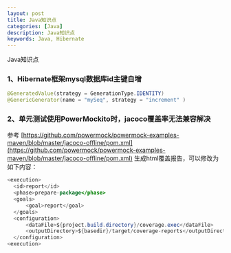 ```yaml
---
layout: post
title: Java知识点
categories: [Java]
description: Java知识点
keywords: Java, Hibernate
---
```


Java知识点

### 1、Hibernate框架mysql数据库id主键自增
```java
@GeneratedValue(strategy = GenerationType.IDENTITY)
@GenericGenerator(name = "mySeq", strategy = "increment" )
```

### 2、单元测试使用PowerMockito时，jacoco覆盖率无法兼容解决
参考 [https://github.com/powermock/powermock-examples-maven/blob/master/jacoco-offline/pom.xml](https://github.com/powermock/powermock-examples-maven/blob/master/jacoco-offline/pom.xml)
生成html覆盖报告，可以修改为如下内容：
```java
<execution>
  <id>report</id>
  <phase>prepare-package</phase>
  <goals>
      <goal>report</goal>
  </goals>
  <configuration>
      <dataFile>${project.build.directory}/coverage.exec</dataFile>
      <outputDirectory>${basedir}/target/coverage-reports</outputDirectory>
  </configuration>
<execution>
```
